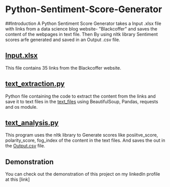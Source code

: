 # Python-Sentiment-Score-Generator

##Introduction
A Python Sentiment Score Generator takes a Input .xlsx file with links from a data science blog website- "Blackcoffer" and saves the content of the webpages in text file. Then By using nltk library Sentiment scores arfe generated and saved in an Output .csv file.

## [Input.xlsx](https://github.com/apurvayadav/Python-Sentiment-Score-Generator/blob/main/Input.xlsx)
This file contains 35 links from the Blackcoffer website.

## [text_extraction.py](https://github.com/apurvayadav/Python-Sentiment-Score-Generator/blob/main/text_extraction.py)
Python file containing the code to extract the content from the links and save it to text files in the [text_files](https://github.com/apurvayadav/Python-Sentiment-Score-Generator/tree/main/text_files) using BeautifulSoup, Pandas, requests and os module.

## [text_analysis.py](https://github.com/apurvayadav/Python-Sentiment-Score-Generator/blob/main/text_analysis.py)
This program uses the nltk library to Generate scores like posiitve_score, polarity_score, fog_index of the content in the text files. And saves the out in the [Output.csv](https://github.com/apurvayadav/Python-Sentiment-Score-Generator/blob/main/Output.csv) file.

## Demonstration
You can check out the demonstration of this project on my linkedIn profile at this [link]

